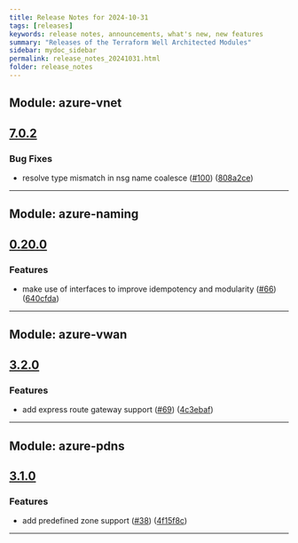 ```yaml
---
title: Release Notes for 2024-10-31
tags: [releases]
keywords: release notes, announcements, what's new, new features
summary: "Releases of the Terraform Well Architected Modules"
sidebar: mydoc_sidebar
permalink: release_notes_20241031.html
folder: release_notes
---
```


## Module: azure-vnet
## [7.0.2](https://github.com/CloudNationHQ/terraform-azure-vnet/releases/tag/v7.0.2)


### Bug Fixes

* resolve type mismatch in nsg name coalesce ([#100](https://github.com/CloudNationHQ/terraform-azure-vnet/issues/100)) ([808a2ce](https://github.com/CloudNationHQ/terraform-azure-vnet/commit/808a2cefe972e467d815dd71c6b2e0a2e72a3c41))

---

## Module: azure-naming
## [0.20.0](https://github.com/CloudNationHQ/terraform-azure-naming/releases/tag/v0.20.0)


### Features

* make use of interfaces to improve idempotency and modularity ([#66](https://github.com/CloudNationHQ/terraform-azure-naming/issues/66)) ([640cfda](https://github.com/CloudNationHQ/terraform-azure-naming/commit/640cfda9e792d228ce5368c7e6b9371c27ea1a0d))

---

## Module: azure-vwan
## [3.2.0](https://github.com/CloudNationHQ/terraform-azure-vwan/releases/tag/v3.2.0)


### Features

* add express route gateway support ([#69](https://github.com/CloudNationHQ/terraform-azure-vwan/issues/69)) ([4c3ebaf](https://github.com/CloudNationHQ/terraform-azure-vwan/commit/4c3ebaf10ca7ccdd6ff1e7998a4d214aa4e16b95))

---

## Module: azure-pdns
## [3.1.0](https://github.com/CloudNationHQ/terraform-azure-pdns/releases/tag/v3.1.0)


### Features

* add predefined zone support ([#38](https://github.com/CloudNationHQ/terraform-azure-pdns/issues/38)) ([4f15f8c](https://github.com/CloudNationHQ/terraform-azure-pdns/commit/4f15f8c7d5af1d2efef257d82a4216bac0555931))

---

